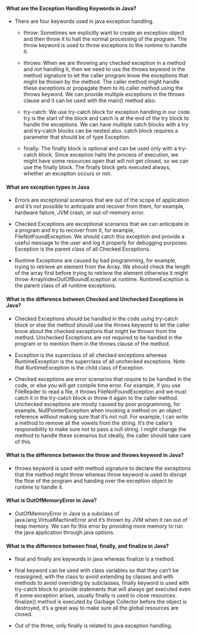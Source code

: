 #### What are the Exception Handling Keywords in Java?

  - There are four keywords used in java exception handling.

    - throw: Sometimes we explicitly want to create an exception object and then throw it to halt the normal processing of the program. The throw keyword is used to throw exceptions to the runtime to handle it.

    - throws: When we are throwing any checked exception in a method and not handling it, then we need to use the throws keyword in the method signature to let the caller program know the exceptions that might be thrown by the method. The caller method might handle these exceptions or propagate them to its caller method using the throws keyword. We can provide multiple exceptions in the throws clause and it can be used with the main() method also.

    - try-catch: We use try-catch block for exception handling in our code. try is the start of the block and catch is at the end of the try block to handle the exceptions. We can have multiple catch blocks with a try and try-catch blocks can be nested also. catch block requires a parameter that should be of type Exception.

    - finally: The finally block is optional and can be used only with a try-catch block. Since exception halts the process of execution, we might have some resources open that will not get closed, so we can use the finally block. The finally block gets executed always, whether an exception occurs or not.

#### What are exception types in Java

  - Errors are exceptional scenarios that are out of the scope of application and it’s not possible to anticipate and recover from them, for example, hardware failure, JVM crash, or out-of-memory error.

  - Checked Exceptions are exceptional scenarios that we can anticipate in a program and try to recover from it, for example, FileNotFoundException. We should catch this exception and provide a useful message to the user and log it properly for debugging purposes. Exception is the parent class of all Checked Exceptions.

  - Runtime Exceptions are caused by bad programming, for example, trying to retrieve an element from the Array. We should check the length of the array first before trying to retrieve the element otherwise it might throw ArrayIndexOutOfBoundException at runtime. RuntimeException is the parent class of all runtime exceptions.

####  What is the difference between Checked and Unchecked Exceptions in Java?
  - Checked Exceptions should be handled in the code using try-catch block or else the method should use the throws keyword to let the caller know about the checked exceptions that might be thrown from the method. Unchecked Exceptions are not required to be handled in the program or to mention them in the throws clause of the method.

  - Exception is the superclass of all checked exceptions whereas     RuntimeException is the superclass of all unchecked exceptions. Note that RuntimeException is the child class of Exception.

  - Checked exceptions are error scenarios that require to be handled in the code, or else you will get compile time error. For example, if you use FileReader to read a file, it throws FileNotFoundException and we must catch it in the try-catch block or throw it again to the caller method. Unchecked exceptions are mostly caused by poor programming, for example, NullPointerException when invoking a method on an object reference without making sure that it’s not null. For example, I can write a method to remove all the vowels from the string. It’s the caller’s responsibility to make sure not to pass a null string. I might change the method to handle these scenarios but ideally, the caller should take care of this.
#### What is the difference between the throw and throws keyword in Java?

  - throws keyword is used with method signature to declare the exceptions that the method might throw whereas throw keyword is used to disrupt the flow of the program and handing over the exception object to runtime to handle it.

#### What is OutOfMemoryError in Java?
  - OutOfMemoryError in Java is a subclass of java.lang.VirtualMachineError and it’s thrown by JVM when it ran out of heap memory. We can fix this error by providing more memory to run the java application through java options.

#### What is the difference between final, finally, and finalize in Java?
  -  final and finally are keywords in java whereas finalize is a method.

  - final keyword can be used with class variables so that they can’t be reassigned, with the class to avoid extending by classes and with methods to avoid overriding by subclasses, finally keyword is used with try-catch block to provide statements that will always get executed even if some exception arises, usually finally is used to close resources. finalize() method is executed by Garbage Collector before the object is destroyed, it’s a great way to make sure all the global resources are closed.

  - Out of the three, only finally is related to java exception handling.  
